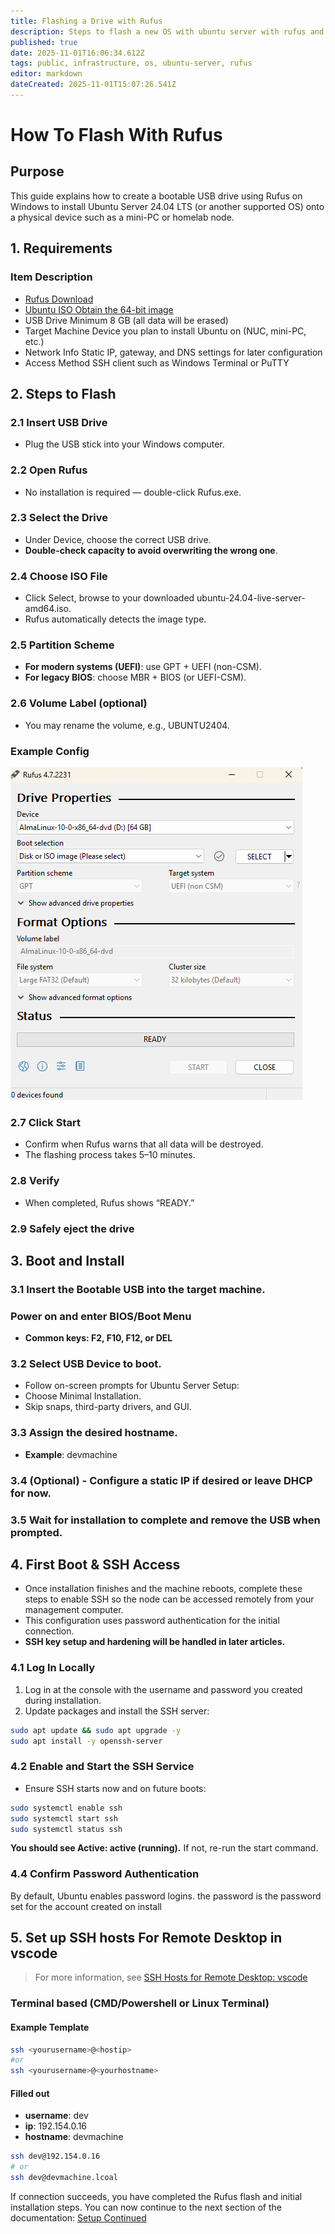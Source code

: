 ```yaml
---
title: Flashing a Drive with Rufus 
description: Steps to flash a new OS with ubuntu server with rufus and setting up ssh. 
published: true
date: 2025-11-01T16:06:34.612Z
tags: public, infrastructure, os, ubuntu-server, rufus
editor: markdown
dateCreated: 2025-11-01T15:07:26.541Z
---
```


# How To Flash With Rufus

## Purpose

This guide explains how to create a bootable USB drive using Rufus on Windows to install Ubuntu Server 24.04 LTS (or another supported OS) onto a physical device such as a mini-PC or homelab node.

## 1. Requirements
### Item	Description
* [Rufus	Download](https://rufus.ie/en/)
* [Ubuntu ISO	Obtain the 64-bit image](https://ubuntu.com/download/server)
* USB Drive	Minimum 8 GB (all data will be erased)
* Target Machine	Device you plan to install Ubuntu on (NUC, mini-PC, etc.)
* Network Info	Static IP, gateway, and DNS settings for later configuration
* Access Method	SSH client such as Windows Terminal or PuTTY
## 2. Steps to Flash

### 2.1 Insert USB Drive
* Plug the USB stick into your Windows computer.

### 2.2 Open Rufus
* No installation is required — double-click Rufus.exe.

### 2.3 Select the Drive
* Under Device, choose the correct USB drive.
* **Double-check capacity to avoid overwriting the wrong one**.

### 2.4 Choose ISO File

* Click Select, browse to your downloaded ubuntu-24.04-live-server-amd64.iso.
* Rufus automatically detects the image type.

### 2.5 Partition Scheme
* **For modern systems (UEFI)**: use GPT + UEFI (non-CSM).
* **For legacy BIOS**: choose MBR + BIOS (or UEFI-CSM).

### 2.6 Volume Label (optional)
* You may rename the volume, e.g., UBUNTU2404.
### Example Config
![rufussettings.png](/assets/images/rufus/rufussettings.png)
### 2.7 Click Start
* Confirm when Rufus warns that all data will be destroyed.
* The flashing process takes 5–10 minutes.

### 2.8 Verify
* When completed, Rufus shows “READY.”

### 2.9 Safely eject the drive

## 3. Boot and Install
### 3.1 Insert the Bootable USB into the target machine.
### Power on and enter BIOS/Boot Menu
* **Common keys: F2, F10, F12, or DEL**

### 3.2 Select USB Device to boot.
* Follow on-screen prompts for Ubuntu Server Setup:
* Choose Minimal Installation.
* Skip snaps, third-party drivers, and GUI.

### 3.3 Assign the desired hostname.
* **Example**: devmachine

### 3.4 (Optional) - Configure a static IP if desired or leave DHCP for now.

### 3.5 Wait for installation to complete and remove the USB when prompted.

## 4. First Boot & SSH Access
* Once installation finishes and the machine reboots, complete these steps to enable SSH so the node can be accessed remotely from your management computer.
* This configuration uses password authentication for the initial connection.
* **SSH key setup and hardening will be handled in later articles.**

### 4.1 Log In Locally
1. Log in at the console with the username and password you created during installation.
2. Update packages and install the SSH server:
```bash
sudo apt update && sudo apt upgrade -y
sudo apt install -y openssh-server
```
### 4.2 Enable and Start the SSH Service
* Ensure SSH starts now and on future boots:
```bash
sudo systemctl enable ssh
sudo systemctl start ssh
sudo systemctl status ssh
```
**You should see Active: active (running).**
If not, re-run the start command.

### 4.4 Confirm Password Authentication

By default, Ubuntu enables password logins.
the password is the password set for the account created on install
## 5. Set up SSH hosts For Remote Desktop in vscode
> For more information, see [SSH Hosts for Remote Desktop: vscode](/public/infrastructure/os/workstation/vscode/ssh)

### Terminal based (CMD/Powershell or Linux Terminal)
#### Example Template
```bash
ssh <yourusername>@<hostip>
#or
ssh <yourusername>@<yourhostname>
```
#### Filled out
* **username**: dev
* **ip**: 192.154.0.16
* **hostname**: devmachine
```bash
ssh dev@192.154.0.16
# or
ssh dev@devmachine.lcoal
```

If connection succeeds, you have completed the Rufus flash and initial installation steps.
You can now continue to the next section of the documentation: [Setup Continued](/public/infrastructure/os/ubuntu-server/setup)